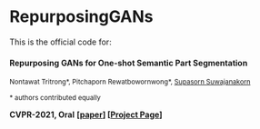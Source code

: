 # RepurposingGANs

This is the official code for:

#### Repurposing GANs for One-shot Semantic Part Segmentation

<sup>Nontawat Tritrong*, Pitchaporn Rewatbowornwong*, [Supasorn Suwajanakorn](https://www.supasorn.com/)<sup>

<sup>\* authors contributed equally <sup>

**CVPR-2021, Oral** **[[paper](https://arxiv.org/pdf/2103.04379.pdf)] [[Project Page](https://repurposegans.github.io/)]**
